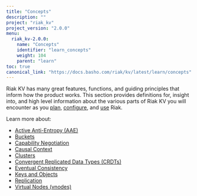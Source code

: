 ```yaml
---
title: "Concepts"
description: ""
project: "riak_kv"
project_version: "2.0.0"
menu:
  riak_kv-2.0.0:
    name: "Concepts"
    identifier: "learn_concepts"
    weight: 104
    parent: "learn"
toc: true
canonical_link: "https://docs.basho.com/riak/kv/latest/learn/concepts"
---
```


[concept aae]: /riak/kv/2.0.0/learn/concepts/active-anti-entropy
[concept buckets]: /riak/kv/2.0.0/learn/concepts/buckets
[concept cap neg]: /riak/kv/2.0.0/learn/concepts/capability-negotiation
[concept causal context]: /riak/kv/2.0.0/learn/concepts/causal-context
[concept clusters]: /riak/kv/2.0.0/learn/concepts/clusters
[concept crdts]: /riak/kv/2.0.0/learn/concepts/crdts
[concept eventual consistency]: /riak/kv/2.0.0/learn/concepts/eventual-consistency
[concept keys objects]: /riak/kv/2.0.0/learn/concepts/keys-and-objects
[concept replication]: /riak/kv/2.0.0/learn/concepts/replication
[concept strong consistency]: /riak/kv/2.0.0/using/reference/strong-consistency
[concept vnodes]: /riak/kv/2.0.0/learn/concepts/vnodes
[config index]: /riak/kv/2.0.0/configuring
[plan index]: /riak/kv/2.0.0/setup/planning
[use index]: /riak/kv/2.0.0/using/


Riak KV has many great features, functions, and guiding principles that inform how the product works. This section provides definitions for, insight into, and high level information about the various parts of Riak KV you will encounter as you [plan][plan index], [configure][config index], and [use][use index] Riak.  

Learn more about:

* [Active Anti-Entropy (AAE)][concept aae]
* [Buckets][concept buckets]
* [Capability Negotiation][concept cap neg]
* [Causal Context][concept causal context]
* [Clusters][concept clusters]
* [Convergent Replicated Data Types (CRDTs)][concept crdts]
* [Eventual Consistency][concept eventual consistency]
* [Keys and Objects][concept keys objects]
* [Replication][concept replication]
* [Virtual Nodes (vnodes)][concept vnodes]
